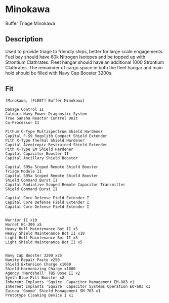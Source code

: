 # Minokawa

Buffer Triage Minokawa

## Description

Used to provide triage to friendly ships, better for large scale engagements. Fuel bay should have 60k Nitrogen Isotopes and be topped up with Strontium Clathrates. Fleet hangar should have an additional 1000 Strontium Clathrates.  The remainder of cargo space in both the fleet hangar and main hold should be filled with Navy Cap Booster 3200s.

## Fit
```
[Minokawa, [FLEET] Buffer Minokawa]

Damage Control II
Caldari Navy Power Diagnostic System
True Sansha Reactor Control Unit
Co-Processor II

Pithum C-Type Multispectrum Shield Hardener
Capital F-S9 Regolith Compact Shield Extender
Pith X-Type Thermal Shield Hardener
Capital Azeotropic Restrained Shield Extender
Pith X-Type EM Shield Hardener
Capital Capacitor Booster II
Capital Ancillary Shield Booster

Capital S95a Scoped Remote Shield Booster
Triage Module II
Capital S95a Scoped Remote Shield Booster
Shield Command Burst II
Capital Radiative Scoped Remote Capacitor Transmitter
Shield Command Burst II

Capital Core Defense Field Extender I
Capital Core Defense Field Extender I
Capital Core Defense Field Extender I


Warrior II x10
Hornet EC-300 x5
Heavy Hull Maintenance Bot II x5
Heavy Shield Maintenance Bot II x10
Light Hull Maintenance Bot II x5
Light Shield Maintenance Bot II x5


Navy Cap Booster 3200 x25
Nanite Repair Paste x250
Shield Extension Charge x1000
Shield Harmonizing Charge x1000
Agency 'Hardshell' TB5 Dose II x2
Synth Blue Pill Booster x2
Inherent Implants 'Squire' Capacitor Management EM-803 x1
Inherent Implants 'Squire' Capacitor Systems Operation EO-603 x1
Zainou 'Gnome' Shield Management SM-703 x1
Prototype Cloaking Device I x1
```
